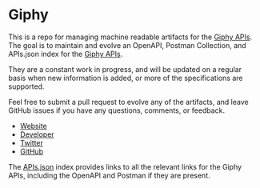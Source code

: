 # GiphyThis is a repo for managing machine readable artifacts for the [Giphy APIs](https://giphy.com). The goal is to maintain and evolve an OpenAPI, Postman Collection, and APIs.json index for the [Giphy APIs](https://giphy.com).They are a constant work in progress, and will be updated on a regular basis when new information is added, or more of the specifications are supported.Feel free to submit a pull request to evolve any of the artifacts, and leave GitHub issues if you have any questions, comments, or feedback.- [Website](https://giphy.com)- [Developer](https://giphy.com)- [Twitter](https://twitter.com/giphy)- [GitHub](https://github.com/Giphy)The [APIs.json](https://github.com/api-evangelist/giphy/blob/master/apis.json) index provides links to all the relevant links for the Giphy APIs, including the OpenAPI and Postman if they are present.